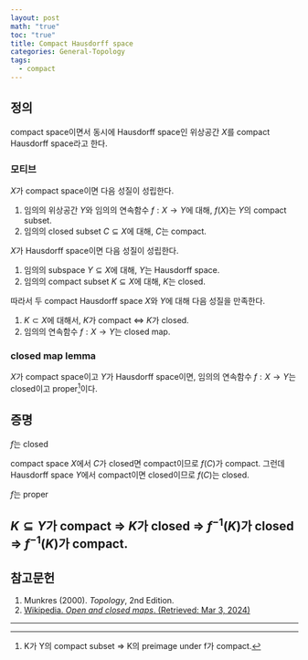 ```yaml
---
layout: post
math: "true"
toc: "true"
title: Compact Hausdorff space
categories: General-Topology
tags:
  - compact
---
```

## 정의

compact space이면서 동시에 Hausdorff space인 위상공간 ${ X }$를 compact Hausdorff space라고 한다.

### 모티브

${ X }$가 compact space이면 다음 성질이 성립한다.

1. 임의의 위상공간 ${ Y }$와 임의의 연속함수 ${ f:X \to Y }$에 대해, ${ f(X)}$는 ${ Y }$의 compact subset.
1. 임의의 closed subset ${ C \subseteq X}$에 대해, ${ C }$는 compact.

${ X }$가 Hausdorff space이면 다음 성질이 성립한다.

1. 임의의 subspace ${ Y \subseteq X }$에 대해, ${ Y }$는 Hausdorff space.
1. 임의의 compact subset ${ K \subseteq X}$에 대해, ${ K }$는 closed.

따라서 두 compact Hausdorff space ${ X }$와 ${ Y }$에 대해 다음 성질을 만족한다.

1. ${ K \subset X }$에 대해서, ${ K }$가 compact ${ \Leftrightarrow }$ ${ K }$가 closed.
1. 임의의 연속함수 ${ f: X \to Y }$는 closed map.

### closed map lemma

${ X }$가 compact space이고 ${ Y }$가 Hausdorff space이면, 임의의 연속함수 ${ f: X \to Y }$는 closed이고 proper[^1]이다.

증명
---
${ f }$는 closed

compact space ${ X }$에서 ${ C }$가 closed면 compact이므로 ${ f(C) }$가 compact. 그런데 Hausdorff space ${ Y }$에서 compact이면 closed이므로 ${ f(C) }$는 closed.

${ f }$는 proper

${ K \subseteq Y }$가 compact ${ \Rightarrow }$ ${ K }$가 closed ${ \Rightarrow }$ ${ f^{-1}(K) }$가 closed ${ \Rightarrow }$ ${ f^{-1}(K) }$가 compact.
---
## 참고문헌

1. Munkres (2000). *Topology*, 2nd Edition.
1. [Wikipedia. *Open and closed maps*. (Retrieved: Mar 3, 2024)](https://en.wikipedia.org/wiki/Open_and_closed_maps)

---
[^1]: K가 Y의 compact subset ⇒ K의 preimage under f가 compact.